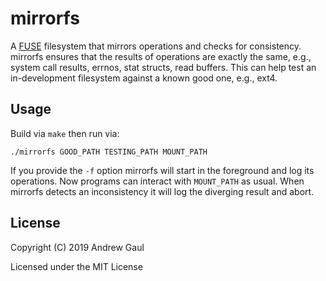 # mirrorfs

A [FUSE](https://en.wikipedia.org/wiki/Filesystem_in_Userspace) filesystem that
mirrors operations and checks for consistency.  mirrorfs ensures that the
results of operations are exactly the same, e.g., system call results, errnos,
stat structs, read buffers.  This can help test an in-development filesystem
against a known good one, e.g., ext4.

## Usage

Build via `make` then run via:

```
./mirrorfs GOOD_PATH TESTING_PATH MOUNT_PATH
```

If you provide the `-f` option mirrorfs will start in the foreground and log
its operations.  Now programs can interact with `MOUNT_PATH` as usual.  When
mirrorfs detects an inconsistency it will log the diverging result and abort.

## License

Copyright (C) 2019 Andrew Gaul

Licensed under the MIT License
